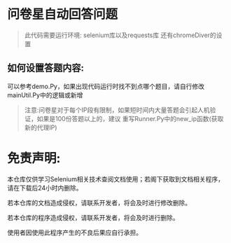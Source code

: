# 问卷星自动回答问题

> 此代码需要运行环境: selenium库以及requests库  还有chromeDiver的设置

## 如何设置答题内容:

可以参考demo.Py，如果出现代码运行时找不到点哪个题目，请自行修改mainUtil.Py中的逻辑或新增

> 注意:问卷星对于每个IP段有限制，如果短时间内大量答题会引起人机验证，如果是100份答题以上的，建议
> 重写Runner.Py中的new_ip函数(获取新的代理IP)

# 免责声明:

本仓库仅供学习Selenium相关技术查阅文档使用；若阁下获取到文档相关程序，请在下载后24小时内删除。

若本仓库的文档造成侵权，请联系开发者，将会及时进行修改删除。

若本仓库的程序造成侵权，请联系开发者，将会及时进行删除。

使用者因使用此程序产生的不良后果应自行承担。

